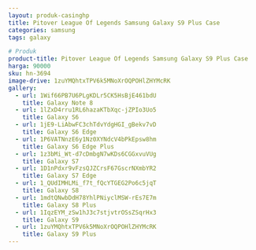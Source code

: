 ```yaml
---
layout: produk-casinghp
title: Pitover League Of Legends Samsung Galaxy S9 Plus Case
categories: samsung
tags: galaxy

# Produk
product-title: Pitover League Of Legends Samsung Galaxy S9 Plus Case
harga: 90000
sku: hn-3694
image-drive: 1zuYMQhtxTPV6k5MNoXrOQPOHlZHYMcRK
gallery:
  - url: 1Wif66PB7U6PLgKDLr5CK5HsBjE461bdU
    title: Galaxy Note 8
  - url: 1lZxD4rru1RL6hazaKTbXqc-jZPIo3Uo5
    title: Galaxy S6
  - url: 1jE9-LiAbwFC3chTdvYdgHGI_gBekv7vD
    title: Galaxy S6 Edge
  - url: 1P6VATNnzE6y1Nz0XYNdcV4bPkEpsw8hm
    title: Galaxy S6 Edge Plus
  - url: 1z3bMi_Wt-d7cDmbgN7wKDs6CGGxvuVUg
    title: Galaxy S7
  - url: 1D1nPdxr9vFzsQJZCrsF67GscrNXmbYR2
    title: Galaxy S7 Edge
  - url: 1_QUdIMHLMi_f7t_fQcYTGEG2Po6c5jqT
    title: Galaxy S8
  - url: 1mdtQNwbDdH78YhlPNiyclMSW-rEs7E7m
    title: Galaxy S8 Plus
  - url: 1IqzEYM_zSw1hJ3c7stjvtrOSsZSqrHx3
    title: Galaxy S9
  - url: 1zuYMQhtxTPV6k5MNoXrOQPOHlZHYMcRK
    title: Galaxy S9 Plus
---
```

